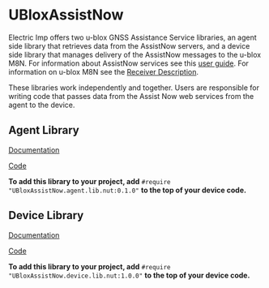 # UBloxAssistNow #

Electric Imp offers two u-blox GNSS Assistance Service libraries, an agent side library that retrieves data from the AssistNow servers, and a device side library that manages delivery of the AssistNow messages to the u-blox M8N. For information about AssistNow services see this [user guide](https://www.u-blox.com/sites/default/files/products/documents/MultiGNSS-Assistance_UserGuide_%28UBX-13004360%29.pdf). For information on u-blox M8N see the [Receiver Description](https://www.u-blox.com/sites/default/files/products/documents/u-blox8-M8_ReceiverDescrProtSpec_%28UBX-13003221%29_Public.pdf).

These libraries work independently and together. Users are responsible for writing code that passes data from the Assist Now web services from the agent to the device.

## Agent Library ##

[Documentation](./AGENT_LIB_README.md)

[Code](./UBloxAssistNow.agent.lib.nut)

**To add this library to your project, add** `#require "UBloxAssistNow.agent.lib.nut:0.1.0"` **to the top of your device code.**

## Device Library ##

[Documentation](./DEVICE_LIB_README.md)

[Code](./UBloxAssistNow.device.lib.nut)

**To add this library to your project, add** `#require "UBloxAssistNow.device.lib.nut:1.0.0"` **to the top of your device code.**

